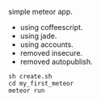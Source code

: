 simple meteor app.

* using coffeescript.
* using jade.
* using accounts.
* removed insecure.
* removed autopublish.

```
sh create.sh
cd my_first_meteor
meteor run
```
